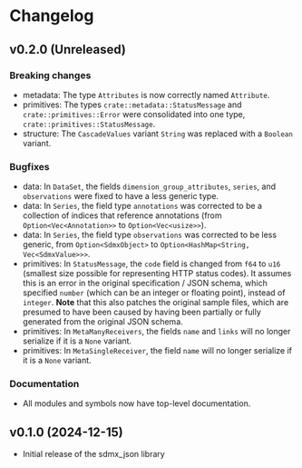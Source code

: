 # Changelog

## v0.2.0 (Unreleased)

### Breaking changes
- metadata: The type `Attributes` is now correctly named `Attribute`.
- primitives: The types `crate::metadata::StatusMessage` and `crate::primitives::Error` were consolidated into one type, `crate::primitives::StatusMessage`.
- structure: The `CascadeValues` variant `String` was replaced with a `Boolean` variant.

### Bugfixes
- data: In `DataSet`, the fields `dimension_group_attributes`, `series`, and `observations` were fixed to have a less generic type.
- data: In `Series`, the field type `annotations` was corrected to be a collection of indices that reference annotations (from `Option<Vec<Annotation>>` to `Option<Vec<usize>>`).
- data: In `Series`, the field type `observations` was corrected to be less generic, from `Option<SdmxObject>` to `Option<HashMap<String, Vec<SdmxValue>>>`.
- primitives: In `StatusMessage`, the `code` field is changed from `f64` to `u16` (smallest size possible for representing HTTP status codes). It assumes this is an error in the original specification / JSON schema, which specified `number` (which can be an integer or floating point), instead of `integer`. **Note** that this also patches the original sample files, which are presumed to have been caused by having been partially or fully generated from the original JSON schema.
- primitives: In `MetaManyReceivers`, the fields `name` and `links` will no longer serialize if it is a `None` variant.
- primitives: In `MetaSingleReceiver`, the field `name` will no longer serialize if it is a `None` variant.

### Documentation
- All modules and symbols now have top-level documentation.

## v0.1.0 (2024-12-15)

- Initial release of the sdmx_json library
